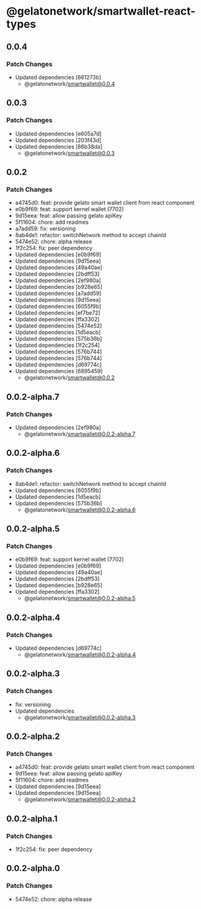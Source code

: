 # @gelatonetwork/smartwallet-react-types

## 0.0.4

### Patch Changes

- Updated dependencies [661273b]
  - @gelatonetwork/smartwallet@0.0.4

## 0.0.3

### Patch Changes

- Updated dependencies [e605a7d]
- Updated dependencies [203f43d]
- Updated dependencies [86b38da]
  - @gelatonetwork/smartwallet@0.0.3

## 0.0.2

### Patch Changes

- a4745d0: feat: provide gelato smart wallet client from react component
- e0b9f69: feat: support kernel wallet (7702)
- 9d15eea: feat: allow passing gelato apiKey
- 5f11604: chore: add readmes
- a7add59: fix: versioning
- 8ab4de1: refactor: switchNetwork method to accept chainId
- 5474e52: chore: alpha release
- 1f2c254: fix: peer dependency
- Updated dependencies [e0b9f69]
- Updated dependencies [9d15eea]
- Updated dependencies [49a40ae]
- Updated dependencies [2bdff53]
- Updated dependencies [2ef980a]
- Updated dependencies [b928e65]
- Updated dependencies [a7add59]
- Updated dependencies [9d15eea]
- Updated dependencies [6055f9b]
- Updated dependencies [ef7be72]
- Updated dependencies [ffa3302]
- Updated dependencies [5474e52]
- Updated dependencies [1d5eacb]
- Updated dependencies [575b36b]
- Updated dependencies [1f2c254]
- Updated dependencies [576b744]
- Updated dependencies [576b744]
- Updated dependencies [d69774c]
- Updated dependencies [6895459]
  - @gelatonetwork/smartwallet@0.0.2

## 0.0.2-alpha.7

### Patch Changes

- Updated dependencies [2ef980a]
  - @gelatonetwork/smartwallet@0.0.2-alpha.7

## 0.0.2-alpha.6

### Patch Changes

- 8ab4de1: refactor: switchNetwork method to accept chainId
- Updated dependencies [6055f9b]
- Updated dependencies [1d5eacb]
- Updated dependencies [575b36b]
  - @gelatonetwork/smartwallet@0.0.2-alpha.6

## 0.0.2-alpha.5

### Patch Changes

- e0b9f69: feat: support kernel wallet (7702)
- Updated dependencies [e0b9f69]
- Updated dependencies [49a40ae]
- Updated dependencies [2bdff53]
- Updated dependencies [b928e65]
- Updated dependencies [ffa3302]
  - @gelatonetwork/smartwallet@0.0.2-alpha.5

## 0.0.2-alpha.4

### Patch Changes

- Updated dependencies [d69774c]
  - @gelatonetwork/smartwallet@0.0.2-alpha.4

## 0.0.2-alpha.3

### Patch Changes

- fix: versioning
- Updated dependencies
  - @gelatonetwork/smartwallet@0.0.2-alpha.3

## 0.0.2-alpha.2

### Patch Changes

- a4745d0: feat: provide gelato smart wallet client from react component
- 9d15eea: feat: allow passing gelato apiKey
- 5f11604: chore: add readmes
- Updated dependencies [9d15eea]
- Updated dependencies [9d15eea]
  - @gelatonetwork/smartwallet@0.0.2-alpha.2

## 0.0.2-alpha.1

### Patch Changes

- 1f2c254: fix: peer dependency

## 0.0.2-alpha.0

### Patch Changes

- 5474e52: chore: alpha release
